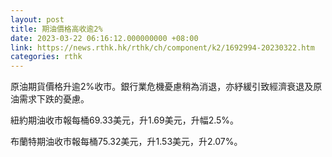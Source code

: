 ```yaml
---
layout: post
title: 期油價格高收逾2%
date: 2023-03-22 06:16:12.000000000 +08:00
link: https://news.rthk.hk/rthk/ch/component/k2/1692994-20230322.htm
categories: rthk
---
```


原油期貨價格升逾2%收市。銀行業危機憂慮稍為消退，亦紓緩引致經濟衰退及原油需求下跌的憂慮。

紐約期油收市報每桶69.33美元，升1.69美元，升幅2.5%。

布蘭特期油收市報每桶75.32美元，升1.53美元，升2.07%。

